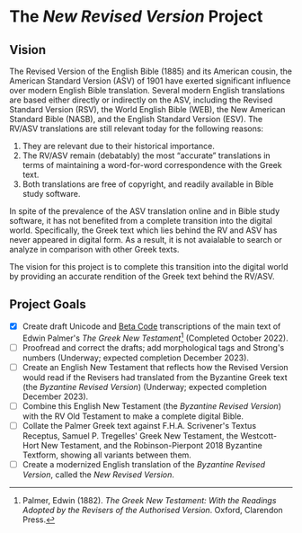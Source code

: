 # The ***New Revised Version*** Project

## Vision

The Revised Version of the English Bible (1885) and its American cousin, the American Standard Version (ASV) of 1901 have exerted significant influence over modern English Bible translation. Several modern English translations are based either directly or indirectly on the ASV, including the Revised Standard Version (RSV), the World English Bible (WEB), the New American Standard Bible (NASB), and the English Standard Version (ESV). The RV/ASV translations are still relevant today for the following reasons:

1. They are relevant due to their historical importance.
2. The RV/ASV remain (debatably) the most “accurate” translations in terms of maintaining a word-for-word correspondence with the Greek text.
3. Both translations are free of copyright, and readily available in Bible study software.

In spite of the prevalence of the ASV translation online and in Bible study software, it has not benefited from a complete transition into the digital world. Specifically, the Greek text which lies behind the RV and ASV has never appeared in digital form. As a result, it is not avaialable to search or analyze in comparison with other Greek texts.

The vision for this project is to complete this transition into the digital world by providing an accurate rendition of the Greek text behind the RV/ASV.

## Project Goals
- [x] Create draft Unicode and [Beta Code](http://stephanus.tlg.uci.edu/encoding/BCM.pdf) transcriptions of the main text of Edwin Palmer's *The Greek New Testament*[^1] (Completed October 2022).
- [ ] Proofread and correct the drafts; add morphological tags and Strong's numbers (Underway; expected completion December 2023).
- [ ] Create an English New Testament that reflects how the Revised Version would read if the Revisers had translated from the Byzantine Greek text (the *Byzantine Revised Version*) (Underway; expected completion December 2023).
- [ ] Combine this English New Testament (the *Byzantine Revised Version*) with the RV Old Testament to make a complete digital Bible.
- [ ] Collate the Palmer Greek text against F.H.A. Scrivener's Textus Receptus, Samuel P. Tregelles' Greek New Testament, the Westcott-Hort New Testament, and the Robinson-Pierpont 2018 Byzantine Textform, showing all variants between them.
- [ ] Create a modernized English translation of the *Byzantine Revised Version*, called the *New Revised Version*.

[^1]: Palmer, Edwin (1882). *The Greek New Testament: With the Readings Adopted by the Revisers of the Authorised Version*. Oxford, Clarendon Press.
